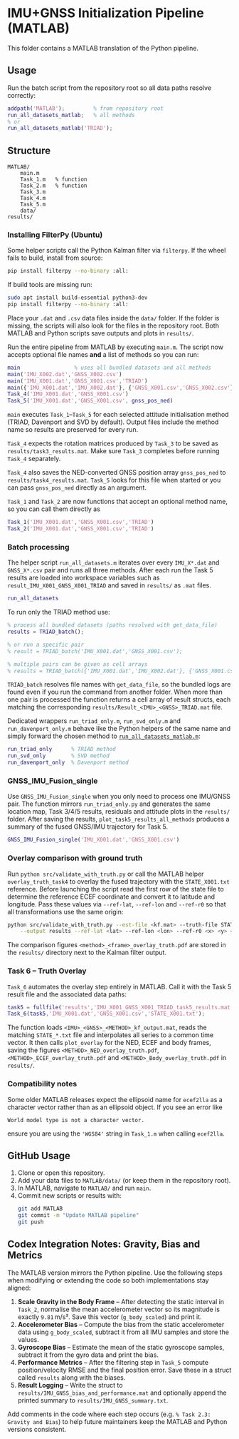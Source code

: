 # IMU+GNSS Initialization Pipeline (MATLAB)

This folder contains a MATLAB translation of the Python pipeline.

## Usage

Run the batch script from the repository root so all data paths resolve
correctly:

```matlab
addpath('MATLAB');         % from repository root
run_all_datasets_matlab;   % all methods
% or
run_all_datasets_matlab('TRIAD');
```

## Structure

```
MATLAB/
    main.m
    Task_1.m   % function
    Task_2.m   % function
    Task_3.m
    Task_4.m
    Task_5.m
    data/
results/
```

### Installing FilterPy (Ubuntu)

Some helper scripts call the Python Kalman filter via `filterpy`. If the wheel fails
to build, install from source:

```bash
pip install filterpy --no-binary :all:
```

If build tools are missing run:

```bash
sudo apt install build-essential python3-dev
pip install filterpy --no-binary :all:
```

Place your `.dat` and `.csv` data files inside the `data/` folder. If the folder is
missing, the scripts will also look for the files in the repository root. Both
MATLAB and Python scripts save outputs and plots in `results/`.

Run the entire pipeline from MATLAB by executing `main.m`. The script now
accepts optional file names **and** a list of methods so you can run:

```matlab
main                 % uses all bundled datasets and all methods
main('IMU_X002.dat','GNSS_X002.csv')
main('IMU_X001.dat','GNSS_X001.csv','TRIAD')
main({'IMU_X001.dat','IMU_X002.dat'}, {'GNSS_X001.csv','GNSS_X002.csv'}, {'SVD'})
Task_4('IMU_X001.dat','GNSS_X001.csv')
Task_5('IMU_X001.dat','GNSS_X001.csv', gnss_pos_ned)
```

`main` executes `Task_1`–`Task_5` for each selected attitude initialisation
method (TRIAD, Davenport and SVD by default). Output files include the
method name so results are preserved for every run.

`Task_4` expects the rotation matrices produced by `Task_3` to be saved as
`results/task3_results.mat`. Make sure `Task_3` completes before running
`Task_4` separately.

`Task_4` also saves the NED-converted GNSS position array `gnss_pos_ned` to
`results/task4_results.mat`.
`Task_5` looks for this file when started or you can pass `gnss_pos_ned`
directly as an argument.

`Task_1` and `Task_2` are now functions that accept an optional method name,
so you can call them directly as
```matlab
Task_1('IMU_X001.dat','GNSS_X001.csv','TRIAD')
Task_2('IMU_X001.dat','GNSS_X001.csv','TRIAD')
```


### Batch processing
The helper script `run_all_datasets.m` iterates over every `IMU_X*.dat` and `GNSS_X*.csv` pair and runs all three methods. After each run the Task 5 results are loaded into workspace variables such as `result_IMU_X001_GNSS_X001_TRIAD` and saved in `results/` as `.mat` files.

```matlab
run_all_datasets
```

To run only the TRIAD method use:

```matlab
% process all bundled datasets (paths resolved with get_data_file)
results = TRIAD_batch();

% or run a specific pair
% result = TRIAD_batch('IMU_X001.dat','GNSS_X001.csv');

% multiple pairs can be given as cell arrays
% results = TRIAD_batch({'IMU_X001.dat','IMU_X002.dat'}, {'GNSS_X001.csv','GNSS_X002.csv'});
```

`TRIAD_batch` resolves file names with `get_data_file`, so the bundled logs are
found even if you run the command from another folder.  When more than one
pair is processed the function returns a cell array of result structs, each
matching the corresponding `results/Result_<IMU>_<GNSS>_TRIAD.mat` file.

Dedicated wrappers `run_triad_only.m`, `run_svd_only.m` and
`run_davenport_only.m` behave like the Python helpers of the same name and
simply forward the chosen method to [`run_all_datasets_matlab.m`](run_all_datasets_matlab.m):

```matlab
run_triad_only      % TRIAD method
run_svd_only        % SVD method
run_davenport_only  % Davenport method
```

### GNSS_IMU_Fusion_single

Use `GNSS_IMU_Fusion_single` when you only need to process one IMU/GNSS pair.
The function mirrors `run_triad_only.py` and generates the same location map,
Task 3/4/5 results, residuals and attitude plots in the `results/` folder.
After saving the results, `plot_task5_results_all_methods` produces a
summary of the fused GNSS/IMU trajectory for Task 5.

```matlab
GNSS_IMU_Fusion_single('IMU_X001.dat','GNSS_X001.csv')
```

### Overlay comparison with ground truth

Run `python src/validate_with_truth.py` or call the MATLAB helper
`overlay_truth_task4` to overlay the fused trajectory with the
`STATE_X001.txt` reference. Before launching the script read the first row of
the state file to determine the reference ECEF coordinate and convert it to
latitude and longitude. Pass these values via `--ref-lat`, `--ref-lon` and
`--ref-r0` so that all transformations use the same origin:

```bash
python src/validate_with_truth.py --est-file <kf.mat> --truth-file STATE_X001.txt \
    --output results --ref-lat <lat> --ref-lon <lon> --ref-r0 <x> <y> <z>
```

The comparison figures `<method>_<frame>_overlay_truth.pdf` are stored in the
`results/` directory next to the Kalman filter output.

### Task 6 – Truth Overlay

`Task_6` automates the overlay step entirely in MATLAB. Call it with the
Task 5 result file and the associated data paths:

```matlab
task5 = fullfile('results','IMU_X001_GNSS_X001_TRIAD_task5_results.mat');
Task_6(task5,'IMU_X001.dat','GNSS_X001.csv','STATE_X001.txt');
```

The function loads `<IMU>_<GNSS>_<METHOD>_kf_output.mat`, reads the matching
`STATE_*.txt` file and interpolates all series to a common time vector. It
then calls `plot_overlay` for the NED, ECEF and body frames, saving the
figures `<METHOD>_NED_overlay_truth.pdf`, `<METHOD>_ECEF_overlay_truth.pdf`
and `<METHOD>_Body_overlay_truth.pdf` in `results/`.

### Compatibility notes

Some older MATLAB releases expect the ellipsoid name for `ecef2lla` as a
character vector rather than as an ellipsoid object. If you see an error like
```
World model type is not a character vector.
```
ensure you are using the `'WGS84'` string in `Task_1.m` when calling
`ecef2lla`.

## GitHub Usage

1. Clone or open this repository.
2. Add your data files to `MATLAB/data/` (or keep them in the repository
   root).
3. In MATLAB, navigate to `MATLAB/` and run `main`.
4. Commit new scripts or results with:
   ```bash
   git add MATLAB
   git commit -m "Update MATLAB pipeline"
   git push
   ```

## Codex Integration Notes: Gravity, Bias and Metrics

The MATLAB version mirrors the Python pipeline. Use the following steps when
modifying or extending the code so both implementations stay aligned:

1. **Scale Gravity in the Body Frame** – After detecting the static interval in
   `Task_2`, normalise the mean accelerometer vector so its magnitude is exactly
   `9.81` m/s². Save this vector (`g_body_scaled`) and print it.
2. **Accelerometer Bias** – Compute the bias from the static accelerometer data
   using `g_body_scaled`, subtract it from all IMU samples and store the values.
3. **Gyroscope Bias** – Estimate the mean of the static gyroscope samples,
   subtract it from the gyro data and print the bias.
4. **Performance Metrics** – After the filtering step in `Task_5` compute
   position/velocity RMSE and the final position error. Save these in a struct
   called `results` along with the biases.
5. **Result Logging** – Write the struct to
   `results/IMU_GNSS_bias_and_performance.mat` and optionally append the printed
   summary to `results/IMU_GNSS_summary.txt`.

Add comments in the code where each step occurs (e.g. `% Task 2.3: Gravity and
Bias`) to help future maintainers keep the MATLAB and Python versions
consistent.
